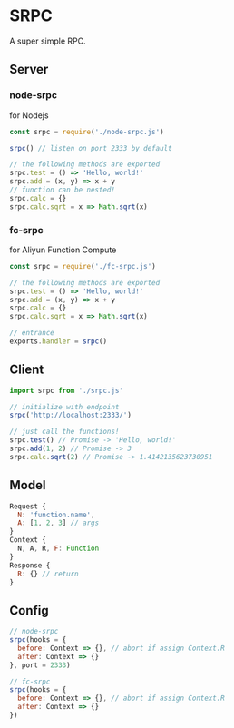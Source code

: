 # SRPC

A super simple RPC.

## Server

### node-srpc

for Nodejs

```js
const srpc = require('./node-srpc.js')

srpc() // listen on port 2333 by default

// the following methods are exported
srpc.test = () => 'Hello, world!'
srpc.add = (x, y) => x + y
// function can be nested!
srpc.calc = {}
srpc.calc.sqrt = x => Math.sqrt(x)
```

### fc-srpc

for Aliyun Function Compute

```js
const srpc = require('./fc-srpc.js')

// the following methods are exported
srpc.test = () => 'Hello, world!'
srpc.add = (x, y) => x + y
srpc.calc = {}
srpc.calc.sqrt = x => Math.sqrt(x)

// entrance
exports.handler = srpc()
```

## Client

```js
import srpc from './srpc.js'

// initialize with endpoint
srpc('http://localhost:2333/')

// just call the functions!
srpc.test() // Promise -> 'Hello, world!'
srpc.add(1, 2) // Promise -> 3
srpc.calc.sqrt(2) // Promise -> 1.4142135623730951
```

## Model

```js
Request {
  N: 'function.name',
  A: [1, 2, 3] // args
}
Context {
  N, A, R, F: Function
}
Response {
  R: {} // return
}
```

## Config

```js
// node-srpc
srpc(hooks = {
  before: Context => {}, // abort if assign Context.R
  after: Context => {}
}, port = 2333)

// fc-srpc
srpc(hooks = {
  before: Context => {}, // abort if assign Context.R
  after: Context => {}
})
```
